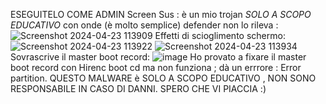ESEGUITELO COME ADMIN 
Screen Sus :
è un mio trojan *SOLO A SCOPO EDUCATIVO* con onde (è molto semplice) defender non lo rileva :
![Screenshot 2024-04-23 113909](https://github.com/MATTIAloyoutuber/Screen-Sus/assets/164758246/611bdad2-14f9-4d66-9045-281dac87d041)
Effetti di scioglimento schermo:
![Screenshot 2024-04-23 113922](https://github.com/MATTIAloyoutuber/Screen-Sus/assets/164758246/29eaff6b-3581-4227-9037-10d6636a83ce)
![Screenshot 2024-04-23 113934](https://github.com/MATTIAloyoutuber/Screen-Sus/assets/164758246/827bc1c8-2b37-47ca-a1b7-915539a47dbf)
Sovrascrive il master boot record:
![image](https://github.com/MATTIAloyoutuber/Screen-Sus/assets/164758246/412cd8ce-5dd8-4324-bc42-e152f57d548d)
Ho provato a fixare il master boot record con Hirenc boot cd ma non funziona ; dà un errrore :
Error partition.
QUESTO MALWARE è SOLO A SCOPO EDUCATIVO , NON SONO RESPONSABILE IN CASO DI DANNI.
SPERO CHE VI PIACCIA :)
